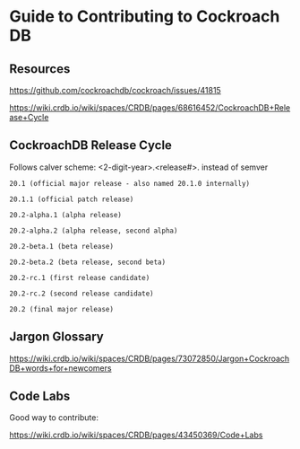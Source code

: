 # Guide to Contributing to Cockroach DB

## Resources

https://github.com/cockroachdb/cockroach/issues/41815

https://wiki.crdb.io/wiki/spaces/CRDB/pages/68616452/CockroachDB+Release+Cycle

## CockroachDB Release Cycle

Follows calver scheme: <2-digit-year>.<release#>.<patch> instead of semver

```
20.1 (official major release - also named 20.1.0 internally)

20.1.1 (official patch release)

20.2-alpha.1 (alpha release)

20.2-alpha.2 (alpha release, second alpha)

20.2-beta.1 (beta release)

20.2-beta.2 (beta release, second beta)

20.2-rc.1 (first release candidate)

20.2-rc.2 (second release candidate)

20.2 (final major release)
```

## Jargon Glossary

https://wiki.crdb.io/wiki/spaces/CRDB/pages/73072850/Jargon+CockroachDB+words+for+newcomers

## Code Labs

Good way to contribute:

https://wiki.crdb.io/wiki/spaces/CRDB/pages/43450369/Code+Labs
